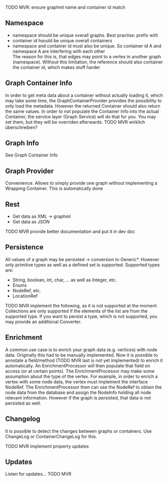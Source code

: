 TODO MVR: ensure graphml name and container id match

## Namespace

 - namespace should be unique overall graphs. Best practise: prefix with <container-id>
 - container id hsould be unique overall containers
 - namespace and container id must also be unique. So container id A and namespace A are interfering with each other   
    The reason for this is, that edges may point to a vertex in another graph (namespace). Without this limitation, 
    the reference should also container the container id, which makes stuff harder
    
## Graph Container Info

In order to get meta data about a container without actually loading it, which may take some time, the GraphContainerProvider
provides the possibility to only load the metadata. 
However the returned Container should also return the same values.
In order to not populate the Container Info into the actual Container, the service layer (Graph Service) will do that for you.
You may set them, but they will be overriden afterwards. TODO MVR wirklich überschreiben?
 
## Graph Info

 See Graph Container Info   
 
## Graph Provider

Convenience. Allows to simply provide one graph without implementing a Wrapping Container. This is automatically done

## Rest

 - Get data as XML -> graphml
 - Get data as JSON
 
 
 TODO MVR provide better documentation and put it in dev doc
 
## Persistence

All values of a graph may be persisted -> conversion to Generic*.
However only primitive types as well as a defined set is supported.
Supported types are:
 
 - String, boolean, int, char, ... as well as Integer, etc.
 - Enums
 - NodeRef, etc.
 - LocationRef

TODO MVR implement the following, as it is not supported at the moment
Collections are only supported if the elements of the list are from the supported type.
If you want to persist a type, which is not supported, you may provide an additional Converter.

## Enrichment

A common use case is to enrich your graph data (e.g. vertices) with node data.
Originally this had to be manually implemented.
Now it is possible to annotate a field/method (TODO MVR last is not yet implemented) to enrich it automatically.
An EnrichmentProcessor will then populate that field on access (or at certain points).
The EnrichmentProcessor may make some assumption about the type of the vertex.
For example, in order to enrich a vertex with some node data, the vertex must implement the interface NodeRef.
The EnrichmentProcessor then can use the NodeRef to obtain the node data from the database and assign the NodeInfo holding all node relevant information.
However if the graph is persisted, that data is not persisted as well.

## Changelog

It is possible to detect the changes between graphs or containers.
Use ChangeLog or ContainerChangeLog for this.

TODO MVR implement property updates

## Updates

Listen for updates... TODO MVR